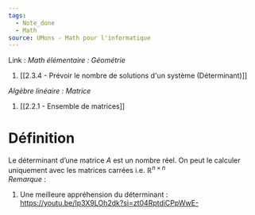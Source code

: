 ```yaml
---
tags:
  - Note_done
  - Math
source: UMons - Math pour l'informatique
---
```


Link :
_Math élémentaire : Géométrie_
1. [[2.3.4 - Prévoir le nombre de solutions d'un système (Déterminant)]]

_Algèbre linéaire : Matrice_ 
1. [[2.2.1 - Ensemble de matrices]]

# Définition
Le déterminant d’une matrice $A$ est un nombre réel. On peut le calculer uniquement avec les matrices carrées i.e. $\mathbb{R}^{n\times n}$ 
\
_Remarque_ : 
1. Une meilleure appréhension du déterminant : https://youtu.be/Ip3X9LOh2dk?si=zt04RptdiCPpWwE-